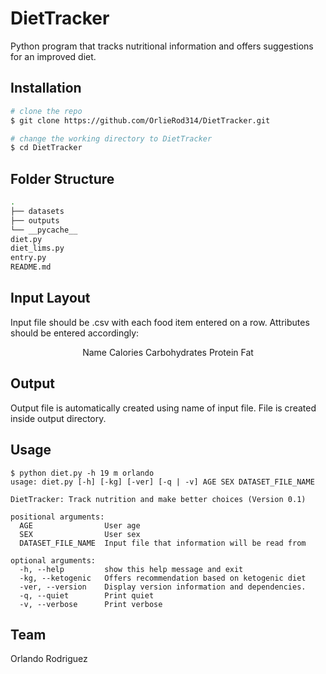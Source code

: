 # DietTracker
Python program that tracks nutritional information and offers suggestions for an improved diet.

## Installation
```bash
# clone the repo
$ git clone https://github.com/OrlieRod314/DietTracker.git

# change the working directory to DietTracker
$ cd DietTracker
```
## Folder Structure
```bash
.
├── datasets
├── outputs
└── __pycache__
diet.py
diet_lims.py
entry.py
README.md
```
## Input Layout
Input file should be .csv with each food item entered on a row.
Attributes should be entered accordingly:
<p align=center>
Name    Calories    Carbohydrates   Protein     Fat
</p>

## Output
Output file is automatically created using name of input file.
File is created inside output directory.
## Usage
```
$ python diet.py -h 19 m orlando
usage: diet.py [-h] [-kg] [-ver] [-q | -v] AGE SEX DATASET_FILE_NAME

DietTracker: Track nutrition and make better choices (Version 0.1)

positional arguments:
  AGE                User age
  SEX                User sex
  DATASET_FILE_NAME  Input file that information will be read from

optional arguments:
  -h, --help         show this help message and exit
  -kg, --ketogenic   Offers recommendation based on ketogenic diet
  -ver, --version    Display version information and dependencies.
  -q, --quiet        Print quiet
  -v, --verbose      Print verbose
  ```
  ## Team
  Orlando Rodriguez